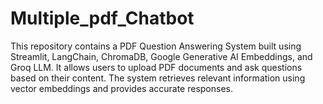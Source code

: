 # Multiple_pdf_Chatbot
This repository contains a PDF Question Answering System built using Streamlit, LangChain, ChromaDB, Google Generative AI Embeddings, and Groq LLM. It allows users to upload PDF documents and ask questions based on their content. The system retrieves relevant information using vector embeddings and provides accurate responses.
